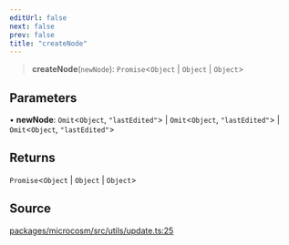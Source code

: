 ```yaml
---
editUrl: false
next: false
prev: false
title: "createNode"
---
```


> **createNode**(`newNode`): `Promise`\<`Object` \| `Object` \| `Object`\>

## Parameters

• **newNode**: `Omit`\<`Object`, `"lastEdited"`\> \| `Omit`\<`Object`, `"lastEdited"`\> \| `Omit`\<`Object`, `"lastEdited"`\>

## Returns

`Promise`\<`Object` \| `Object` \| `Object`\>

## Source

[packages/microcosm/src/utils/update.ts:25](https://github.com/nodenogg-in/alpha-p2p/blob/bce45d3dc78f9a00957a766d70c8bb1a066ebf43/packages/microcosm/src/utils/update.ts#L25)
